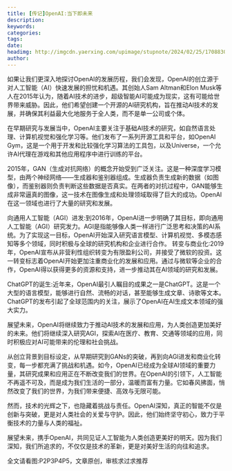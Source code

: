 ```yaml
---
title: [传记]OpenAI:当下即未来
description: 
keywords: 
categories: 
tags: 
date: 
headimg: http://imgcdn.yaerxing.com/upimage/stupnote/2024/02/25/1708830569_12009103_6961.jpg
author: 
---
```

如果让我们更深入地探讨OpenAI的发展历程，我们会发现，OpenAI的创立源于对人工智能（AI）快速发展的担忧和机遇。其创始人Sam Altman和Elon Musk等人在2015年认为，随着AI技术的进步，超级智能AI可能成为现实，这有可能给世界带来威胁。因此，他们希望创建一个开源的AI研究机构，旨在推动AI技术的发展，并确保其利益最大化地服务于全人类，而不是单一公司或个体。

在早期研究与发展当中，OpenAI主要关注于基础AI技术的研究，如自然语言处理、计算机视觉和强化学习等。他们发布了一系列开源工具和平台，如OpenAI Gym，这是一个用于开发和比较强化学习算法的工具包，以及Universe，一个允许AI代理在游戏和其他应用程序中进行训练的平台。

2015年，GAN（生成对抗网络）的概念开始受到广泛关注。这是一种深度学习模型，由两个神经网络——生成器和鉴别器组成。生成器负责生成新的数据（如图像），而鉴别器则负责判断这些数据是否真实。在两者的对抗过程中，GAN能够生成非常逼真的图像，这一技术在图像生成和处理领域取得了巨大的成功。OpenAI在这一领域也进行了大量的研究和发展。

向通用人工智能（AGI）进发:到2016年，OpenAI进一步明确了其目标，即向通用人工智能（AGI）研究发力。AGI是指能够像人类一样进行广泛思考和决策的AI系统。为了实现这一目标，OpenAI开始深入研究语言模型、计算机视觉、多模态感知等多个领域，同时积极与全球的研究机构和企业进行合作。
转变与商业化:2019年，OpenAI宣布从非营利性组织转变为有限盈利公司，并接受了微软的投资。这一转变标志着OpenAI开始更加注重商业化的发展和应用。通过与微软等企业的合作，OpenAI得以获得更多的资源和支持，进一步推动其在AI领域的研究和发展。

ChatGPT的诞生:近年来，OpenAI最引人瞩目的成果之一是ChatGPT。这是一个大型的语言模型，能够进行自然、流畅的对话，甚至能够生成文章、诗歌等文本。ChatGPT的发布引起了全球范围内的关注，展示了OpenAI在AI生成文本领域的强大实力。

展望未来，OpenAI将继续致力于推动AI技术的发展和应用，为人类创造更加美好的未来。他们将继续深入研究AGI，探索AI在医疗、教育、交通等领域的应用，同时积极应对AI可能带来的伦理和社会挑战。

从创立背景到目标设定，从早期研究到GANs的突破，再到向AGI进发和商业化转变，每一步都充满了挑战和机遇。如今，OpenAI已经成为全球AI领域的重要力量，其研究成果和应用正在不断改变我们的世界。在OpenAI的引领下，人工智能不再遥不可及，而是成为我们生活的一部分，温暖而富有力量。它如春风拂面，悄然改变了我们的世界，为我们带来便捷、高效与无限可能。

然而，技术的光辉之下，也隐藏着挑战与责任。OpenAI深知，真正的智能不仅是创新与突破，更是对人类社会的关爱与守护。因此，他们始终坚守初心，致力于平衡技术的力量与人类的福祉。

展望未来，携手OpenAI，共同见证人工智能为人类创造更美好的明天。因为我们深知，我们所追求的，不仅仅是技术的革新，更是对美好生活的向往和追求。

全文请看图:P2P3P4P5，文章原创，审核求过求推荐